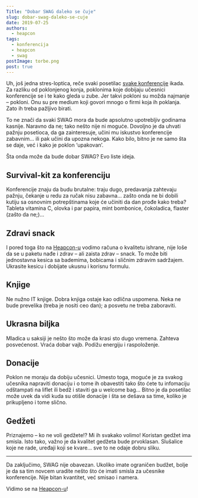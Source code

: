 ```yaml
---
Title: "Dobar SWAG daleko se čuje"
slug: dobar-swag-daleko-se-cuje
date: 2019-07-25
authors:
  - heapcon
tags:
  - konferencija
  - heapcon
  - swag
postImage: torbe.png
post: true
---
```


Uh, još jedna stres-loptica, reče svaki posetilac [svake konferencije](https://heapcon.io) ikada. Za razliku od poklonjenog konja, poklonima koje dobijaju učesnici konferencije se i te kako gleda u zube. Jer takvi pokloni su možda najmanje – pokloni. Onu su pre medium koji govori mnogo o firmi koja ih poklanja. Zato ih treba pažljivo birati.

To ne znači da svaki SWAG mora da bude apsolutno upotrebljiv godinama kasnije. Naravno da ne; tako nešto nije ni moguće. Dovoljno je da uhvati pažnju posetioca, da ga  zainteresuje, učini mu iskustvo konferencije zabavnim... ili pak učini da upozna nekoga. Kako bilo, bitno je ne samo šta se daje, već i kako je poklon ‘upakovan’.

Šta onda može da bude dobar SWAG? Evo liste ideja.

## Survival-kit za konferenciju

Konferencije znaju da budu brutalne: traju dugo, predavanja zahtevaju pažnju, čekanje u redu za ručak nisu zabavna… zašto onda ne bi dobili kutiju sa osnovnim potrepštinama koje će učiniti da dan prođe kako treba? Tableta vitamina C, olovka i par papira, mint bombonice, čokoladica, flaster (zašto da ne;)...

## Zdravi snack

I pored toga što na [Heapcon-u](https://heapcon.io) vodimo računa o kvalitetu ishrane, nije loše da se u paketu nađe i zdrav – ali zaista zdrav – snack. To može biti jednostavna kesica sa bademima, bobicama i sličnim zdravim sadržajem. Ukrasite kesicu i dobijate ukusnu i korisnu formulu.

## Knjige

Ne nužno IT knjige. Dobra knjiga ostaje kao odlična uspomena. Neka ne bude prevelika (treba je nositi ceo dan); a posvetu ne treba
zaboraviti.

## Ukrasna biljka

Mladica u saksiji je nešto što može da krasi sto dugo vremena. Zahteva posvećenost. Vraća dobar vajb. Podižu energiju i raspoloženje.

## Donacije

Poklon ne moraju da dobiju učesnici. Umesto toga, moguće je za svakog učesnika napraviti donaciju i o tome ih obavestiti tako što ćete tu infomaciju odštampati na liflet ili bedž i staviti ga u welcome bag... Bitno je da posetilac može uvek da vidi kuda su otišle donacije i šta se dešava sa time, koliko je prikupljeno i tome slično.

## Gedžeti

Priznajemo – ko ne voli gedžete!? Mi ih svakako volimo! Koristan gedžet ima smisla. Isto tako, važno je da kvalitet gedžeta bude prvoklasan. Slušalice koje ne rade, uređaji koji se kvare... sve to ne odaje dobru sliku.

---

Da zaključimo, SWAG nije obavezan. Ukoliko imate ograničen budžet, bolje je da sa tim novcem uradite nešto što će imati smisla za učesnike konferencije. Nije bitan kvantitet, već smisao i namera.

Vidimo se na [Heapcon-u](https://heapcon.io)!